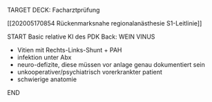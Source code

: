 TARGET DECK: Facharztprüfung

[[202005170854 Rückenmarksnahe regionalanästhesie S1-Leitlinie]]

START
Basic
relative KI des PDK
Back:
WEIN  VINUS
- Vitien mit Rechts-Links-Shunt + PAH  
- infektion unter Abx  
- neuro-defizite, diese müssen vor anlage genau dokumentiert sein  
- unkooperativer/psychiatrisch vorerkrankter patient  
- schwierige anatomie
<!--ID: 1647771922026-->
END